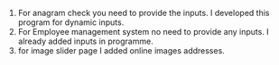 1. For anagram check you need to provide the inputs. I developed this program for dynamic inputs.
2. For Employee management system no need to provide any inputs. I already added inputs in programme.
3. for image slider page I added online images addresses.
